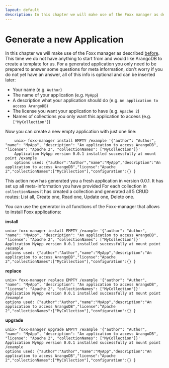 ```yaml
---
layout: default
description: In this chapter we will make use of the Foxx manager as described before
---
```

Generate a new Application
==========================

In this chapter we will make use of the Foxx manager as described [before](foxx-install.html).
This time we do not have anything to start from and would like ArangoDB to create a template for us.
For a generated application you only need to be prepared to answer some questions for meta information, don't worry if you do not yet have an answer, all of this info is optional and can be inserted later:

* Your name (e.g. `Author`)
* The name of your application (e.g. `MyApp`)
* A description what your application should do (e.g. `An application to access ArangoDB`)
* The license you want your application to have (e.g. `Apache 2`)
* Names of collections you only want this application to access (e.g. `["MyCollection"]`)

Now you can create a new empty application with just one line:

```
    unix> foxx-manager install EMPTY /example '{"author": "Author", "name": "MyApp", "description": "An application to access ArangoDB", "license": "Apache 2", "collectionNames": ["MyCollection"]}'
    Application MyApp version 0.0.1 installed successfully at mount point /example
    options used: {"author":"Author","name":"MyApp","description":"An application to access ArangoDB","license":"Apache 2","collectionNames":["MyCollection"],"configuration":{} }
```

This action now has generated you a fresh application in version 0.0.1.
It has set up all meta-information you have provided
For each collection in `collectionNames` it has created a collection and generated all 5 CRUD routes: List all, Create one, Read one, Update one, Delete one.

You can use the generator in all functions of the Foxx-manager that allows to install Foxx applications:

**install**

```
unix> foxx-manager install EMPTY /example '{"author": "Author", "name": "MyApp", "description": "An application to access ArangoDB", "license": "Apache 2", "collectionNames": ["MyCollection"]}'
Application MyApp version 0.0.1 installed successfully at mount point /example
options used: {"author":"Author","name":"MyApp","description":"An application to access ArangoDB","license":"Apache 2","collectionNames":["MyCollection"],"configuration":{} }
```

**replace**

```
unix> foxx-manager replace EMPTY /example '{"author": "Author", "name": "MyApp", "description": "An application to access ArangoDB", "license": "Apache 2", "collectionNames": ["MyCollection"]}'
Application MyApp version 0.0.1 installed successfully at mount point /example
options used: {"author":"Author","name":"MyApp","description":"An application to access ArangoDB","license":"Apache 2","collectionNames":["MyCollection"],"configuration":{} }
```

**upgrade**

```
unix> foxx-manager upgrade EMPTY /example '{"author": "Author", "name": "MyApp", "description": "An application to access ArangoDB", "license": "Apache 2", "collectionNames": ["MyCollection"]}'
Application MyApp version 0.0.1 installed successfully at mount point /example
options used: {"author":"Author","name":"MyApp","description":"An application to access ArangoDB","license":"Apache 2","collectionNames":["MyCollection"],"configuration":{} }
```
